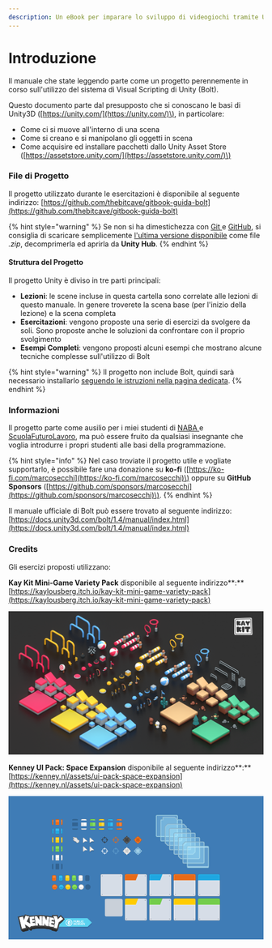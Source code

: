 ```yaml
---
description: Un eBook per imparare lo sviluppo di videogiochi tramite Unity e Bolt.
---
```


# Introduzione

Il manuale che state leggendo parte come un progetto perennemente in corso sull'utilizzo del sistema di Visual Scripting di Unity \(Bolt\).

Questo documento parte dal presupposto che si conoscano le basi di Unity3D \([https://unity.com/](https://unity.com/)\), in particolare:

* Come ci si muove all'interno di una scena
* Come si creano e si manipolano gli oggetti in scena
* Come acquisire ed installare pacchetti dallo Unity Asset Store \([https://assetstore.unity.com/](https://assetstore.unity.com/)\)

### File di Progetto

Il progetto utilizzato durante le esercitazioni è disponibile al seguente indirizzo: [https://github.com/thebitcave/gitbook-guida-bolt](https://github.com/thebitcave/gitbook-guida-bolt)

{% hint style="warning" %}
Se non si ha dimestichezza con [Git ](https://git-scm.com/)e [GitHub](https://github.com/), si consiglia di scaricare semplicemente [l'ultima versione disponibile](https://github.com/thebitcave/gitbook-guida-bolt/releases) come file _.zip_, decomprimerla ed aprirla da **Unity Hub**.
{% endhint %}

#### Struttura del Progetto

Il progetto Unity è diviso in tre parti principali:

* **Lezioni**: le scene incluse in questa cartella sono correlate alle lezioni di questo manuale. In genere troverete la scena base \(per l'inizio della lezione\) e la scena completa
* **Esercitazioni**: vengono proposte una serie di esercizi da svolgere da soli. Sono proposte anche le soluzioni da confrontare con il proprio svolgimento
* **Esempi Completi**: vengono proposti alcuni esempi che mostrano alcune tecniche complesse sull'utilizzo di Bolt

{% hint style="warning" %}
Il progetto non include Bolt, quindi sarà necessario installarlo [seguendo le istruzioni nella pagina dedicata](primi-passi-1/installare-bolt.md).
{% endhint %}

### Informazioni

Il progetto parte come ausilio per i miei studenti di [NABA ](https://www.naba.it/it)e [ScuolaFuturoLavoro](https://scuolafuturolavoro.it/), ma può essere fruito da qualsiasi insegnante che voglia introdurre i propri studenti alle basi della programmazione.

{% hint style="info" %}
Nel caso troviate il progetto utile e vogliate supportarlo, è possibile fare una donazione su **ko-fi** \([https://ko-fi.com/marcosecchi](https://ko-fi.com/marcosecchi)\) oppure su **GitHub Sponsors** \([https://github.com/sponsors/marcosecchi](https://github.com/sponsors/marcosecchi)\).
{% endhint %}

Il manuale ufficiale di Bolt può essere trovato al seguente indirizzo: [https://docs.unity3d.com/bolt/1.4/manual/index.html](https://docs.unity3d.com/bolt/1.4/manual/index.html)

### Credits

Gli esercizi proposti utilizzano:

**Kay Kit  Mini-Game Variety Pack** disponibile al seguente indirizzo**:** [https://kaylousberg.itch.io/kay-kit-mini-game-variety-pack](https://kaylousberg.itch.io/kay-kit-mini-game-variety-pack)

![](.gitbook/assets/overview.png)

**Kenney UI Pack: Space Expansion** disponibile al seguente indirizzo**:** [https://kenney.nl/assets/ui-pack-space-expansion](https://kenney.nl/assets/ui-pack-space-expansion)

![](.gitbook/assets/preview.png)

